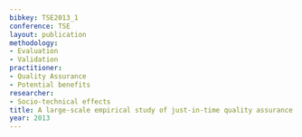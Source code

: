 ```yaml
---
bibkey: TSE2013_1
conference: TSE
layout: publication
methodology:
- Evaluation
- Validation
practitioner:
- Quality Assurance
- Potential benefits
researcher:
- Socio-technical effects
title: A large-scale empirical study of just-in-time quality assurance (NEW)
year: 2013
---
```

